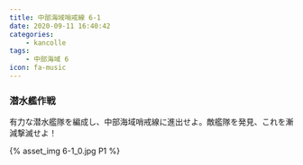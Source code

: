 ```yaml
---
title: 中部海域哨戒線 6-1
date: 2020-09-11 16:40:42
categories:
    - kancolle
tags:
    - 中部海域 6
icon: fa-music
---
```


### 潜水艦作戦
有力な潜水艦隊を編成し、中部海域哨戒線に進出せよ。敵艦隊を発見、これを漸減撃滅せよ！

<!-- <div style="width: 100%;padding-bottom: 59%;position: relative;">
    <div
        style="position: absolute;left: 0;top: 0;width: 100%;height: 100%;background-repeat: no-repeat;background-image: url('./01_image.png');background-position: 100% 0px;background-size: 200%;">
        <div
            style="position: relative;left: 0;top: 0;width: 100%;height: 100%;background-repeat: no-repeat;background-image: url('./01_image.png');background-position: 0px 0px;background-size:200%;z-index: 2;">
        </div>
    </div>
</div> -->

{% asset_img 6-1_0.jpg P1 %}